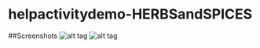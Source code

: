# helpactivitydemo-HERBSandSPICES
##Screenshots
![alt tag](https://github.com/DeLaSalleUniversity-Manila/starratingdemo-HERBSandSPICES/blob/master/device-2015-12-07-205308.png)
![alt tag](https://github.com/DeLaSalleUniversity-Manila/starratingdemo-HERBSandSPICES/blob/master/device-2015-12-07-205319.png)
